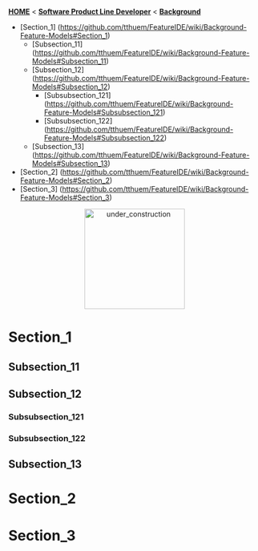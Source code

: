 <!-- Breadcrumb -->
[**HOME**](https://github.com/tthuem/FeatureIDE/wiki) < [**Software Product Line Developer**](https://github.com/tthuem/FeatureIDE/wiki/Software-Product-Line-Developer) < [**Background**](https://github.com/tthuem/FeatureIDE/wiki/Background)

<!-- Introduction -->

<!-- Outline -->
* [Section_1] (https://github.com/tthuem/FeatureIDE/wiki/Background-Feature-Models#Section_1)
	* [Subsection_11] (https://github.com/tthuem/FeatureIDE/wiki/Background-Feature-Models#Subsection_11)
	* [Subsection_12] (https://github.com/tthuem/FeatureIDE/wiki/Background-Feature-Models#Subsection_12)
		* [Subsubsection_121] (https://github.com/tthuem/FeatureIDE/wiki/Background-Feature-Models#Subsubsection_121)
		* [Subsubsection_122] (https://github.com/tthuem/FeatureIDE/wiki/Background-Feature-Models#Subsubsection_122)
	* [Subsection_13] (https://github.com/tthuem/FeatureIDE/wiki/Background-Feature-Models#Subsection_13)
* [Section_2] (https://github.com/tthuem/FeatureIDE/wiki/Background-Feature-Models#Section_2)
* [Section_3] (https://github.com/tthuem/FeatureIDE/wiki/Background-Feature-Models#Section_3)

<!-- Content -->

<td width="265px">
	<p align="center">
		<img height="200" width="200" alt="under_construction" src="https://github.com/tthuem/FeatureIDE/wiki/Assets/Home/under_construction.png">
	</p>
</td>

# Section_1
## Subsection_11
## Subsection_12
### Subsubsection_121
### Subsubsection_122
## Subsection_13
# Section_2
# Section_3
